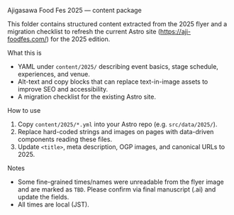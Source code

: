 Ajigasawa Food Fes 2025 — content package

This folder contains structured content extracted from the 2025 flyer and a migration checklist to refresh the current Astro site (https://aji-foodfes.com/) for the 2025 edition.

What this is
- YAML under `content/2025/` describing event basics, stage schedule, experiences, and venue.
- Alt-text and copy blocks that can replace text-in-image assets to improve SEO and accessibility.
- A migration checklist for the existing Astro site.

How to use
1) Copy `content/2025/*.yml` into your Astro repo (e.g. `src/data/2025/`).
2) Replace hard-coded strings and images on pages with data-driven components reading these files.
3) Update `<title>`, meta description, OGP images, and canonical URLs to 2025.

Notes
- Some fine-grained times/names were unreadable from the flyer image and are marked as `TBD`. Please confirm via final manuscript (.ai) and update the fields.
- All times are local (JST).

